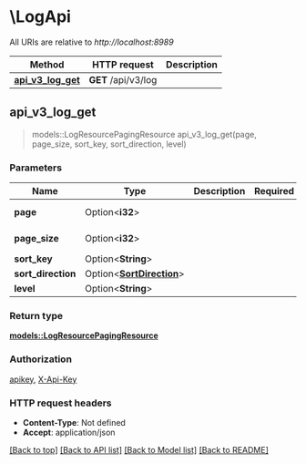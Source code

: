 # \LogApi

All URIs are relative to *http://localhost:8989*

Method | HTTP request | Description
------------- | ------------- | -------------
[**api_v3_log_get**](LogApi.md#api_v3_log_get) | **GET** /api/v3/log | 



## api_v3_log_get

> models::LogResourcePagingResource api_v3_log_get(page, page_size, sort_key, sort_direction, level)


### Parameters


Name | Type | Description  | Required | Notes
------------- | ------------- | ------------- | ------------- | -------------
**page** | Option<**i32**> |  |  |[default to 1]
**page_size** | Option<**i32**> |  |  |[default to 10]
**sort_key** | Option<**String**> |  |  |
**sort_direction** | Option<[**SortDirection**](.md)> |  |  |
**level** | Option<**String**> |  |  |

### Return type

[**models::LogResourcePagingResource**](LogResourcePagingResource.md)

### Authorization

[apikey](../README.md#apikey), [X-Api-Key](../README.md#X-Api-Key)

### HTTP request headers

- **Content-Type**: Not defined
- **Accept**: application/json

[[Back to top]](#) [[Back to API list]](../README.md#documentation-for-api-endpoints) [[Back to Model list]](../README.md#documentation-for-models) [[Back to README]](../README.md)

